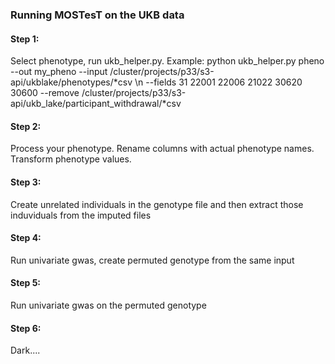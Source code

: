 ### Running MOSTesT on the UKB data
#### Step 1:
Select phenotype, run ukb_helper.py. Example: python ukb_helper.py pheno --out my_pheno --input /cluster/projects/p33/s3-api/ukblake/phenotypes/*csv \n
--fields 31 22001 22006 21022 30620 30600 --remove /cluster/projects/p33/s3-api/ukb_lake/participant_withdrawal/*csv


#### Step 2:
Process your phenotype. Rename columns with actual phenotype names. Transform phenotype values.

#### Step 3:
Create unrelated individuals in the genotype file and then extract those induviduals from the imputed files

#### Step 4: 
Run univariate gwas, create permuted genotype from the same input

#### Step 5:
Run univariate gwas on the permuted genotype

#### Step 6:
Dark....
